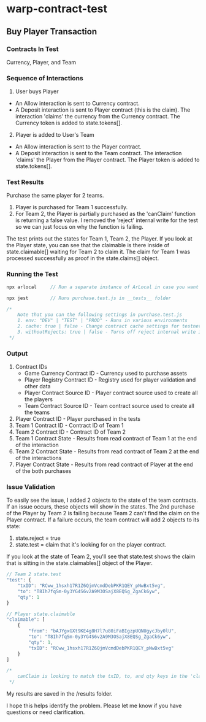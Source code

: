 # warp-contract-test

## Buy Player Transaction

### Contracts In Test
Currency, Player, and Team

### Sequence of Interactions

1. User buys Player
- An Allow interaction is sent to Currency contract.
- A Deposit interaction is sent to Player contract (this is the claim).  The interaction 'claims' the currency from the Currency contract.  The Currency token is added to state.tokens[].

2. Player is added to User's Team
- An Allow interaction is sent to the Player contract.
- A Deposit interaction is sent to the Team contract.  The interaction 'claims' the Player from the Player contract.  The Player token is added to state.tokens[].


### Test Results
Purchase the same player for 2 teams.

1. Player is purchased for Team 1 successfully.
2. For Team 2, the Player is partially purchased as the 'canClaim' function is returning a false value.  I removed the 'reject' internal write for the test so we can just focus on why the function is failing.

The test prints out the states for Team 1, Team 2, the Player.  If you look at the Player state, you can see that the claimable is there inside of state.claimable[] waiting for Team 2 to claim it.  The claim for Team 1 was processed successfully as proof in the state.claims[] object.

### Running the Test
```javascript
npx arlocal     // Run a separate instance of ArLocal in case you want to read contracts later.

npx jest        // Runs purchase.test.js in __tests__ folder

/*
    Note that you can the following settings in purchase.test.js
    1. env: "DEV" | "TEST" | "PROD" - Runs in various environments
    2. cache: true | false - Change contract cache settings for testnet and mainnet
    3. withoutRejects: true | false - Turns off reject internal write if true
 */
```

### Output
1. Contract IDs
    - Game Currency Contract ID - Currency used to purchase assets
    - Player Registry Contract ID - Registry used for player validation and other data
    - Player Contract Source ID - Player contract source used to create all the players
    - Team Contract Source ID - Team contract source used to create all the teams
2. Player Contract ID - Player purchased in the tests
3. Team 1 Contract ID - Contract ID of Team 1
4. Team 2 Contract ID - Contract ID of Team 2
5. Team 1 Contract State - Results from read contract of Team 1 at the end of the interaction
6. Team 2 Contract State - Results from read contract of Team 2 at the end of the interactions
7. Player Contract State - Results from read contract of Player at the end of the both purchases

### Issue Validation
To easily see the issue, I added 2 objects to the state of the team contracts.  If an issue occurs, these objects will show in the states.  The 2nd purchase of the Player by Team 2 is failing because Team 2 can't find the claim on the Player contract.  If a failure occurs, the team contract will add 2 objects to its state:
1. state.reject = true
2. state.test = claim that it's looking for on the player contract.

If you look at the state of Team 2, you'll see that state.test shows the claim that is sitting in the state.claimables[] object of the Player.

```javascript
// Team 2 state.test
"test": {
    "txID": "RCww_1hsxh17R1Z6QjmVcmdDebPKR1QEY_pNwBxt5vg",
    "to": "T8Ih7fqSm-0y3YG4S6v2A9M3OSajX8EQSg_ZgaCk6yw",
    "qty": 1
}

// Player state.claimable
"claimable": [
    {
        "from": "bAJYgxGXt9KE4g8H7l7u80iFaBIgzpUQNUgycJby0lU",
        "to": "T8Ih7fqSm-0y3YG4S6v2A9M3OSajX8EQSg_ZgaCk6yw",
        "qty": 1,
        "txID": "RCww_1hsxh17R1Z6QjmVcmdDebPKR1QEY_pNwBxt5vg"
    }
]

/*
    canClaim is looking to match the txID, to, and qty keys in the 'claimable' object of the player.  You can see it's there, but it's not matching in the contract.
 */
```

My results are saved in the /results folder.

I hope this helps identify the problem.  Please let me know if you have questions or need clarification.
